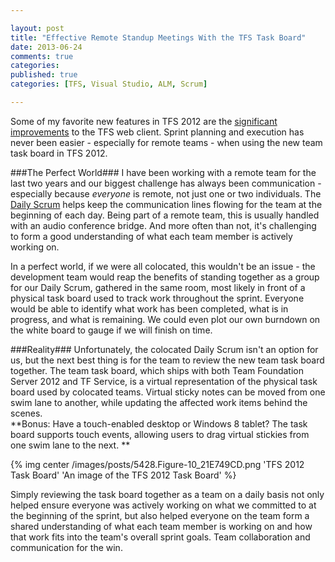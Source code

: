 ```yaml
---

layout: post
title: "Effective Remote Standup Meetings With the TFS Task Board"
date: 2013-06-24
comments: true
categories: 
published: true
categories: [TFS, Visual Studio, ALM, Scrum]

---
```


Some of my favorite new features in TFS 2012 are the [significant improvements][TFSWebClientLink] to the TFS web client.  Sprint planning and execution has never been easier - especially for remote teams - when using the new team task board in TFS 2012.    

###The Perfect World###
I have been working with a remote team for the last two years and our biggest challenge has always been communication - especially because *everyone* is remote, not just one or two individuals.  The [Daily Scrum][DailyScrumLink] helps keep the communication lines flowing for the team at the beginning of each day.  Being part of a remote team, this is usually handled with an audio conference bridge.  And more often than not, it's challenging to form a good understanding of what each team member is actively working on.    

In a perfect world, if we were all colocated, this wouldn't be an issue - the development team would reap the benefits of standing together as a group for our Daily Scrum, gathered in the same room, most likely in front of a physical task board used to track work throughout the sprint.  Everyone would be able to identify what work has been completed, what is in progress, and what is remaining.  We could even plot our own burndown on the white board to gauge if we will finish on time.    

###Reality###
Unfortunately, the colocated Daily Scrum isn't an option for us, but the next best thing is for the team to review the new team task board together.  The team task board, which ships with both Team Foundation Server 2012 and TF Service, is a virtual representation of the physical task board used by colocated teams.  Virtual sticky notes can be moved from one swim lane to another, while updating the affected work items behind the scenes.  
**Bonus: Have a touch-enabled desktop or Windows 8 tablet?  The task board supports touch events, allowing users to drag virtual stickies from one swim lane to the next. **

{% img center /images/posts/5428.Figure-10_21E749CD.png 'TFS 2012 Task Board' 'An image of the TFS 2012 Task Board' %}

Simply reviewing the task board together as a team on a daily basis not only helped ensure everyone was actively working on what we committed to at the beginning of the sprint, but also helped everyone on the team form a shared understanding of what each team member is working on and how that work fits into the team's overall sprint goals.  Team collaboration and communication for the win.   

[TFSWebClientLink]: http://blogs.msdn.com/b/jasonz/archive/2012/05/29/my-favorite-features-managing-projects-with-the-backlog-sprint-planning-and-taskboard-features-in-team-foundation-server-11.aspx
[DailyScrumLink]: http://www.flickr.com/photos/scrumshortcuts/6435649305/

